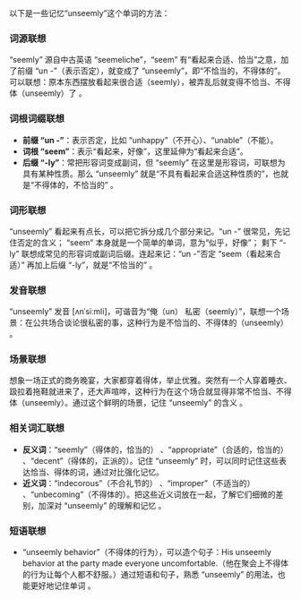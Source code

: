 以下是一些记忆“unseemly”这个单词的方法：

### 词源联想
“seemly” 源自中古英语 “seemeliche”，“seem” 有“看起来合适、恰当”之意，加了前缀 “un -”（表示否定），就变成了 “unseemly”，即“不恰当的，不得体的”。可以联想：原本东西摆放看起来很合适（seemly），被弄乱后就变得不恰当、不得体（unseemly）了 。

### 词根词缀联想
 - **前缀 “un -”**：表示否定，比如 “unhappy”（不开心）、“unable”（不能）。
 - **词根 “seem”**：表示“看起来，好像”，这里延伸为“看起来合适”。
 - **后缀 “-ly”**：常把形容词变成副词，但 “seemly” 在这里是形容词，可联想为具有某种性质。那么 “unseemly” 就是“不具有看起来合适这种性质的”，也就是“不得体的，不恰当的” 。 

### 词形联想
“unseemly” 看起来有点长，可以把它拆分成几个部分来记。“un -” 很常见，先记住否定的含义； “seem” 本身就是一个简单的单词，意为“似乎，好像”； 剩下 “-ly” 联想成常见的形容词或副词后缀。连起来记：“un -”否定 “seem（看起来合适）” 再加上后缀 “-ly”，就是“不恰当的” 。

### 发音联想
“unseemly” 发音 [ʌnˈsiːmli]，可谐音为“俺（un） 私密（seemly）”，联想一个场景：在公共场合谈论很私密的事，这种行为是不恰当的、不得体的（unseemly） 。

### 场景联想
想象一场正式的商务晚宴，大家都穿着得体，举止优雅。突然有一个人穿着睡衣、趿拉着拖鞋就进来了，还大声喧哗，这种行为在这个场合就显得非常不恰当、不得体（unseemly）。通过这个鲜明的场景，记住 “unseemly” 的含义 。

### 相关词汇联想
 - **反义词**：“seemly”（得体的，恰当的） 、“appropriate”（合适的，恰当的） 、“decent”（得体的，正派的）。记住 “unseemly” 时，可以同时记住这些表达恰当、得体的词，通过对比强化记忆。
 - **近义词**：“indecorous”（不合礼节的） 、“improper”（不适当的） 、“unbecoming”（不得体的）。把这些近义词放在一起，了解它们细微的差别，加深对 “unseemly” 的理解和记忆 。

### 短语联想
 - “unseemly behavior”（不得体的行为），可以造个句子：His unseemly behavior at the party made everyone uncomfortable.（他在聚会上不得体的行为让每个人都不舒服。）通过短语和句子，熟悉 “unseemly” 的用法，也能更好地记住单词 。 